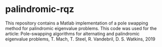 # palindromic-rqz
This repository contains a Matlab implementation of a pole swapping method for palindromic eigenvalue problems. This code was used for the article: Pole-swapping algorithms for alternating and palindromic
eigenvalue problems, T. Mach, T. Steel, R. Vandebril, D. S. Watkins, 2019
